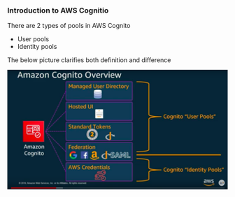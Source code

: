 ### Introduction to AWS Cognitio

There are 2 types of pools in AWS Cognito

* User pools
* Identity pools

The below picture clarifies both definition and difference

![User & Identity Pools](user-identity-pool.png)
